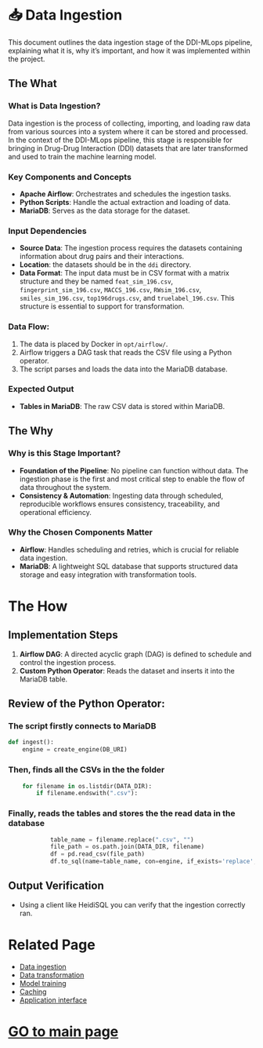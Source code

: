 # 📥 Data Ingestion

This document outlines the data ingestion stage of the DDI-MLops pipeline, explaining what it is, why it’s important, and how it was implemented within the project.


## The What

### What is Data Ingestion?

Data ingestion is the process of collecting, importing, and loading raw data from various sources into a system where it can be stored and processed. In the context of the DDI-MLops pipeline, this stage is responsible for bringing in Drug-Drug Interaction (DDI) datasets that are later transformed and used to train the machine learning model.

### Key Components and Concepts
- **Apache Airflow**: Orchestrates and schedules the ingestion tasks.
- **Python Scripts**: Handle the actual extraction and loading of data.
- **MariaDB**: Serves as the data storage for the dataset.


### Input Dependencies
- **Source Data**: The ingestion process requires the datasets containing information about drug pairs and their interactions.
- **Location**:  the datasets should be in the `ddi` directory.
- **Data Format**: The input data must be in CSV format with a matrix structure and they be named `feat_sim_196.csv`, `fingerprint_sim_196.csv`, `MACCS_196.csv`, `RWsim_196.csv`, `smiles_sim_196.csv`, `top196drugs.csv`, and `truelabel_196.csv`. This structure is essential to support for transformation.

### Data Flow:
1. The data is placed by Docker in `opt/airflow/`.
2. Airflow triggers a DAG task that reads the CSV file using a Python operator.
3. The script parses and loads the data into the MariaDB database.

### Expected Output
- **Tables in MariaDB**: The raw CSV data is stored within MariaDB.

## The Why

### Why is this Stage Important?
- **Foundation of the Pipeline**: No pipeline can function without data. The ingestion phase is the first and most critical step to enable the flow of data throughout the system.
- **Consistency & Automation**: Ingesting data through scheduled, reproducible workflows ensures consistency, traceability, and operational efficiency.

### Why the Chosen Components Matter
- **Airflow**: Handles scheduling and retries, which is crucial for reliable data ingestion.
- **MariaDB**: A lightweight SQL database that supports structured data storage and easy integration with transformation tools.

# The How

## Implementation Steps
1.    **Airflow DAG**: A directed acyclic graph (DAG) is defined to schedule and control the ingestion process.
2.    **Custom Python Operator**: Reads the dataset and inserts it into the MariaDB table.

## Review of the Python Operator:

### The script firstly connects to MariaDB
``` python
def ingest():
    engine = create_engine(DB_URI)
```

### Then, finds all the CSVs in the the folder

``` python
    for filename in os.listdir(DATA_DIR):
        if filename.endswith(".csv"):
```

### Finally, reads the tables and stores the the read data in the database
``` python
            table_name = filename.replace(".csv", "")
            file_path = os.path.join(DATA_DIR, filename)
            df = pd.read_csv(file_path)
            df.to_sql(name=table_name, con=engine, if_exists='replace', index=False)
```


## Output Verification
- Using a client like HeidiSQL you can verify that the ingestion correctly ran.

# Related Page
- [Data ingestion](data_ingestion.md)
- [Data transformation](data_transformation.md)
- [Model training](model_training.md)
- [Caching](caching.md)
- [Application interface](application_interface.md)

# [GO to main page](../README.md)